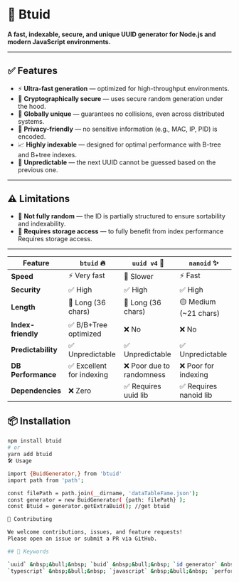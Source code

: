 # 🔐 Btuid

**A fast, indexable, secure, and unique UUID generator for Node.js and modern JavaScript environments.**

---

## ✅ Features

* ⚡️ **Ultra-fast generation** — optimized for high-throughput environments.
* 🔐 **Cryptographically secure** — uses secure random generation under the hood.
* 🧬 **Globally unique** — guarantees no collisions, even across distributed systems.
* 🧼 **Privacy-friendly** — no sensitive information (e.g., MAC, IP, PID) is encoded.
* 📈 **Highly indexable** — designed for optimal performance with B-tree and B+tree indexes.
* 🎯 **Unpredictable** — the next UUID cannot be guessed based on the previous one.

---

## ⚠️ Limitations

* 🎲 **Not fully random** — the ID is partially structured to ensure sortability and indexability.
* 💾 **Requires storage access** — to fully benefit from index performance Requires storage access.

---
| Feature            | `btuid` 🔥            | `uuid v4` 🎲             | `nanoid` ✨             |
| ------------------ | ------------------------- | ------------------------ | ----------------------  |
| **Speed**          | ⚡️ Very fast              | 🐢 Slower                | ⚡️ Fast                 |
| **Security**       | ✅ High                   | ✅ High                  | ✅ High                 |
| **Length**         | 🔴 Long (36 chars)        | 🔴 Long (36 chars)       | 🟡 Medium (\~21 chars)  |
| **Index-friendly** | ✅ B/B+Tree optimized     | ❌ No                    | ❌ No                   |
| **Predictability** | ✅ Unpredictable          | ✅ Unpredictable         | ✅ Unpredictable        |
| **DB Performance** | ✅ Excellent for indexing | ❌ Poor due to randomness| ❌ Poor for indexing    |
| **Dependencies**   | ❌ Zero                   | ✅ Requires uuid lib     | ✅ Requires nanoid lib  |


## 📦 Installation

```bash
npm install btuid
# or
yarn add btuid
🛠 Usage

import {BuidGenerator,} from 'btuid'
import path from 'path';

const filePath = path.join(__dirname, 'dataTableFame.json');
const generator = new BuidGenerator( {path: filePath} );
const Btuid = generator.getExtraBuid(); //get btuid

🤝 Contributing

We welcome contributions, issues, and feature requests!
Please open an issue or submit a PR via GitHub.

## 🔖 Keywords

`uuid` &nbsp;&bull;&nbsp; `buid` &nbsp;&bull;&nbsp; `id generator` &nbsp;&bull;&nbsp; `secure id` &nbsp;&bull;&nbsp; `indexable uuid`  
`typescript` &nbsp;&bull;&nbsp; `javascript` &nbsp;&bull;&nbsp; `performance` &nbsp;&bull;&nbsp; `fast uuid` &nbsp;&bull;&nbsp; `crypto uuid`
